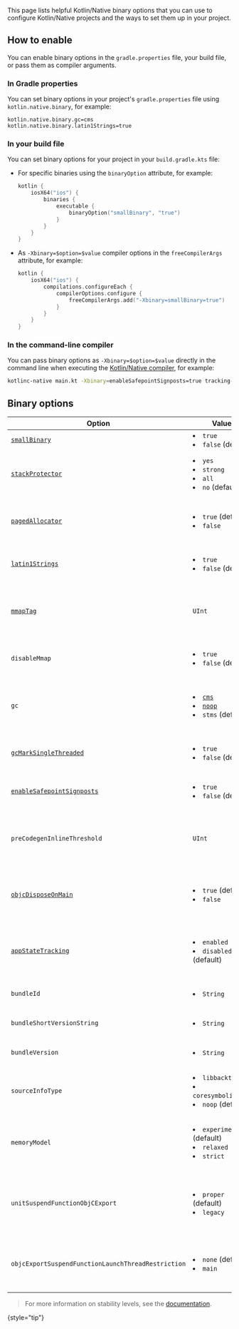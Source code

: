 [//]: # (title: Kotlin/Native binary options)

This page lists helpful Kotlin/Native binary options that you can use to configure Kotlin/Native projects and the ways
to set them up in your project.

## How to enable

You can enable binary options in the `gradle.properties` file, your build file, or pass them as compiler arguments.

### In Gradle properties

You can set binary options in your project's `gradle.properties` file using `kotlin.native.binary`, for example:

```none
kotlin.native.binary.gc=cms
kotlin.native.binary.latin1Strings=true
```

### In your build file

You can set binary options for your project in your `build.gradle.kts` file:

* For specific binaries using the `binaryOption` attribute, for example:

  ```kotlin
  kotlin {
      iosX64("ios") {
          binaries {
              executable {
                  binaryOption("smallBinary", "true")
              }
          }
      }
  }
  ```

* As `-Xbinary=$option=$value` compiler options in the `freeCompilerArgs` attribute, for example:

  ```kotlin
  kotlin {
      iosX64("ios") {
          compilations.configureEach {
              compilerOptions.configure {
                  freeCompilerArgs.add("-Xbinary=smallBinary=true")
              }
          }
      }
  }
  ```

### In the command-line compiler

You can pass binary options as `-Xbinary=$option=$value` directly in the command line when executing the [Kotlin/Native compiler](native-get-started.md#using-the-command-line-compiler),
for example:

```bash
kotlinc-native main.kt -Xbinary=enableSafepointSignposts=true tracking-pauses
```

## Binary options

| Option                                                                                          | Values                                                                                                                                                                         | Description                                                                                                                                                                                               | Status                                                   |
|-------------------------------------------------------------------------------------------------|--------------------------------------------------------------------------------------------------------------------------------------------------------------------------------|-----------------------------------------------------------------------------------------------------------------------------------------------------------------------------------------------------------|----------------------------------------------------------|
| [`smallBinary`](whatsnew-eap.md#smaller-binary-size-for-ios-targets)                            | <list><li>`true`</li><li>`false` (default)</li></list>                                                                                                                         | Decreases the binary size for iOS targets.                                                                                                                                                                | Experimental since 2.2.20                                |
| [`stackProtector`](whatsnew-eap.md#support-for-stack-canaries-in-binaries)                      | <list><li>`yes`</li><li>`strong`</li><li>`all`</li><li>`no` (default)</li></list>                                                                                              | Enables stack canaries: use `yes` for vulnerable functions, `all` for all functions, and `strong` to utilize stronger heuristic.                                                                          | Available since 2.2.20                                   |
| [`pagedAllocator`](native-memory-manager.md#disable-allocator-paging)                           | <list><li>`true` (default)</li><li>`false`</li></list>                                                                                                                         | Controls paging of allocations (buffering). When `false`, the memory allocator reserves memory on a per-object basis.                                                                                     | Experimental since 2.2.0                                 |
| [`latin1Strings`](native-memory-manager.md#enable-support-for-latin-1-strings)                  | <list><li>`true`</li><li>`false` (default)</li></list>                                                                                                                         | Controls support for Latin-1-encoded strings to reduce application binary size and adjust memory consumption.                                                                                             | Experimental since 2.2.0                                 |
| [`mmapTag`](native-memory-manager.md#track-memory-consumption-on-apple-platforms)               | `UInt`                                                                                                                                                                         | Controls memory tagging, necessary for memory consumption tracking on Apple platforms. Values `240`-`255` are available (default is `246`); `0` disables tagging                                          | Available since 2.2.0                                    |
| `disableMmap`                                                                                   | <list><li>`true`</li><li>`false` (default)</li></list>                                                                                                                         | Controls the default allocator. When `true`, uses the `malloc` memory allocator instead of `mmap`.                                                                                                        | Available since 2.2.0                                    |
| `gc`                                                                                            | <list><li>[`cms`](native-memory-manager.md#optimize-gc-performance)</li><li>[`noop`](native-memory-manager.md#disable-garbage-collection)</li><li>`stms` (default)</li></list> | Controls garbage collection behavior: `cms` enables concurrent marking to decrease GC pause time, `noop` disables garbage collection.                                                                     | `cms` is Experimental since 2.0.20                       |
| [`gcMarkSingleThreaded`](native-memory-manager.md#garbage-collector)                            | <list><li>`true`</li><li>`false` (default)</li></list>                                                                                                                         | Disables parallelization of the mark phase in garbage collection. May increase GC pause time on large heaps.                                                                                              | Available since 1.7.20                                   |
| [`enableSafepointSignposts`](native-memory-manager.md#monitor-gc-performance)                   | <list><li>`true`</li><li>`false` (default)</li></list>                                                                                                                         | Enables tracking GC-related pauses in the project for debugging in Xcode Instruments.                                                                                                                     | Available since 2.0.20                                   |
| `preCodegenInlineThreshold`                                                                     | `UInt`                                                                                                                                                                         | Configures the inlining optimization pass, which comes before the actual code generation phase. The recommended number of tokens is 40.                                                                   | Experimental since 2.1.20                                |
| [`objcDisposeOnMain`](native-arc-integration.md#deinitializers)                                 | <list><li>`true` (default)</li><li>`false`</li></list>                                                                                                                         | Controls deinitialization of Swift/Objective-C objects. When `false`, deinitialization happens on a special GC thread instead of the main one.                                                            | Available since 1.9.0                                    |
| [`appStateTracking`](native-arc-integration.md#support-for-background-state-and-app-extensions) | <list><li>`enabled`</li><li>`disabled` (default)</li></list>                                                                                                                   | Controls timer-based invocation of the garbage collector. When `enabled`, GC is called only when memory consumption becomes too high.                                                                     | Experimental since 1.7.20                                |
| `bundleId`                                                                                      | <list><li>`String`</li></list>                                                                                                                                                 | Sets bundle ID (`CFBundleIdentifier`) in the `Info.plst` file.                                                                                                                                            | Available since 1.7.20                                   |
| `bundleShortVersionString`                                                                      | <list><li>`String`</li></list>                                                                                                                                                 | Sets short bundle version (`CFBundleShortVersionString`) in the `Info.plst` file.                                                                                                                         | Available since 1.7.20                                   |
| `bundleVersion`                                                                                 | <list><li>`String`</li></list>                                                                                                                                                 | Sets bundle version (`CFBundleVersion`) in the `Info.plst` file.                                                                                                                                          | Available since 1.7.20                                   |
| `sourceInfoType`                                                                                | <list><li>`libbacktrace`</li><li>`coresymbolication`</li><li>`noop` (default)</li></list>                                                                                      | Controls stack trace generation. `libbacktrace` enables better stack traces with file locations and line numbers.                                                                                         | Experimental since 1.6.20                                |
| `memoryModel`                                                                                   | <list><li>`experimental` (default)</li><li>`relaxed`</li><li>`strict`</li></list>                                                                                              | Controls the memory manager behavior.                                                                                                                                                                     | The experimental mode is enabled by default since 1.7.20 |
| `unitSuspendFunctionObjCExport`                                                                 | <list><li>`proper` (default)</li><li>`legacy`</li></list>                                                                                                                      | Controls how Unit-returning suspend functions are presented in Swift. When set to `proper`, such functions are translated to `async` Swift functions with the `Void` return type instead of `KotlinUnit`. | Enabled by default in 1.7.0                              |
| `objcExportSuspendFunctionLaunchThreadRestriction`                                              | <list><li>`none` (default)</li><li>`main`</li></list>                                                                                                                          | Controls the restriction on calling Kotlin suspend functions from Swift/Objective-C from threads other than the main one.                                                                                 | Enabled by default in 2.0.20                             |

> For more information on stability levels, see the [documentation](components-stability.md#stability-levels-explained).
>
{style="tip"}